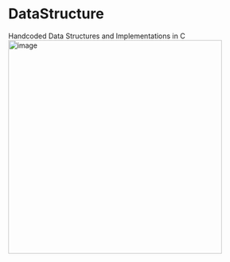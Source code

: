 # DataStructure
Handcoded Data Structures and Implementations in C
<img width="429" alt="image" src="https://github.com/user-attachments/assets/511392c8-d1b0-46c0-89e6-7d08d1b9b27c">

